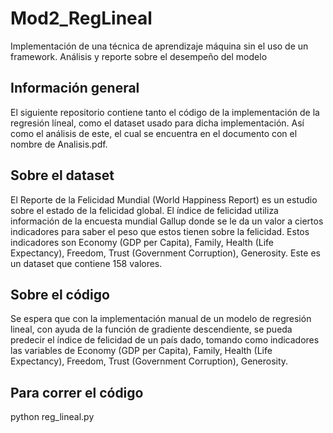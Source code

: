 # Mod2_RegLineal
Implementación de una técnica de aprendizaje máquina sin el uso de un framework.
Análisis y reporte sobre el desempeño del modelo

## Información general
El siguiente repositorio contiene tanto el código de la implementación de la regresión líneal, como el dataset usado para dicha implementación. Así como el análisis de este, el cual se encuentra en el documento con el nombre de Analisis.pdf.

## Sobre el dataset
El Reporte de la Felicidad Mundial (World Happiness Report) es un estudio sobre el estado de la felicidad global. El índice de felicidad utiliza información de la encuesta mundial Gallup donde se le da un valor a ciertos indicadores para saber el peso que estos tienen sobre la felicidad. Estos indicadores son Economy (GDP per Capita), Family, Health (Life Expectancy), Freedom, Trust (Government Corruption), Generosity.
Este es un dataset que contiene 158 valores.

## Sobre el código
Se espera que con la implementación manual de un modelo de regresión lineal, con ayuda de la función de gradiente descendiente, se pueda predecir el índice de felicidad de un país dado, tomando como indicadores las variables de Economy (GDP per Capita), Family, Health (Life Expectancy), Freedom, Trust (Government Corruption), Generosity.

## Para correr el código
python reg_lineal.py
